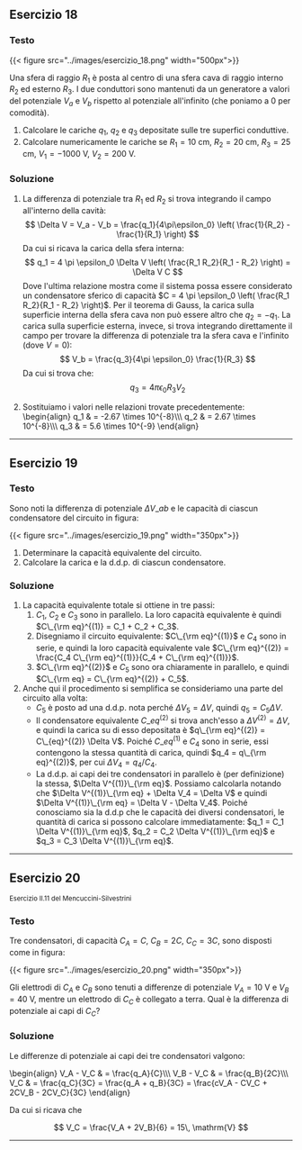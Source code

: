 ## Esercizio 18

### Testo

{{< figure src="../images/esercizio_18.png" width="500px">}}

Una sfera di raggio $R_1$ è posta al centro di una sfera cava di raggio interno $R_2$ ed esterno $R_3$. I due conduttori sono mantenuti da un generatore a valori del potenziale $V_a$ e $V_b$ rispetto al potenziale all'infinito (che poniamo a 0 per comodità). 

1. Calcolare le cariche $q_1$, $q_2$ e $q_3$ depositate sulle tre superfici conduttive.
2. Calcolare numericamente le cariche se $R_1 = 10$ cm, $R_2 = 20$ cm, $R_3 = 25$ cm, $V_1 = -1000$ V, $V_2 = 200$ V.

### Soluzione

1. La differenza di potenziale tra $R_1$ ed $R_2$ si trova integrando il campo all'interno della cavità:
$$
\Delta V = V_a - V_b = \frac{q_1}{4\pi\epsilon_0} \left( \frac{1}{R_2} - \frac{1}{R_1} \right)
$$
Da cui si ricava la carica della sfera interna:
$$
q_1 = 4 \pi \epsilon_0 \Delta V \left( \frac{R_1 R_2}{R_1 - R_2} \right) = \Delta V C
$$
Dove l'ultima relazione mostra come il sistema possa essere considerato un condensatore sferico di capacità $C = 4 \pi \epsilon_0 \left( \frac{R_1 R_2}{R_1 - R_2} \right)$. Per il teorema di Gauss, la carica sulla superficie interna della sfera cava non può essere altro che $q_2 = -q_1$.  La carica sulla superficie esterna, invece, si trova integrando direttamente il campo per trovare la differenza di potenziale tra la sfera cava e l'infinito (dove $V = 0$):
$$
V_b = \frac{q_3}{4\pi \epsilon_0} \frac{1}{R_3}
$$
Da cui si trova che:
$$
q_3 = 4 \pi \epsilon_0 R_3 V_2
$$

2. Sostituiamo i valori nelle relazioni trovate precedentemente:
\begin{align}
q_1 & = -2.67 \times 10^{-8}\\\\\\
q_2 & = 2.67 \times 10^{-8}\\\\\\
q_3 & = 5.6 \times 10^{-9}
\end{align}

---

## Esercizio 19

### Testo

Sono noti la differenza di potenziale $\Delta V\_{ab}$ e le capacità di ciascun condensatore del circuito in figura:

{{< figure src="../images/esercizio_19.png" width="350px">}}

1. Determinare la capacità equivalente del circuito.
2. Calcolare la carica e la d.d.p. di ciascun condensatore.

### Soluzione

1. La capacità equivalente totale si ottiene in tre passi:
	1. $C_1$, $C_2$ e $C_3$ sono in parallelo. La loro capacità equivalente è quindi $C\_{\rm eq}^{(1)} = C_1 + C_2 + C_3$.
	2. Disegniamo il circuito equivalente: $C\_{\rm eq}^{(1)}$ e $C_4$ sono in serie, e quindi la loro capacità equivalente vale $C\_{\rm eq}^{(2)} = \frac{C_4 C\_{\rm eq}^{(1)}}{C_4 + C\_{\rm eq}^{(1)}}$.
	3. $C\_{\rm eq}^{(2)}$ e $C_5$ sono ora chiaramente in parallelo, e quindi $C\_{\rm eq} = C\_{\rm eq}^{(2)} + C_5$.
2. Anche qui il procedimento si semplifica se consideriamo una parte del circuito alla volta:
	* $C_5$ è posto ad una d.d.p. nota perché $\Delta V_5 = \Delta V$, quindi $q_5 = C_5 \Delta V$.
	* Il condensatore equivalente $C\_{eq}^{(2)}$ si trova anch'esso a $\Delta V^{(2)} = \Delta V$, e quindi la carica su di esso depositata è $q\_{\rm eq}^{(2)} = C\_{eq}^{(2)} \Delta V$. Poiché $C\_{eq}^{(1)}$ e $C_4$ sono in serie, essi contengono la stessa quantità di carica, quindi $q_4 = q\_{\rm eq}^{(2)}$, per cui $\Delta V_4 = q_4 / C_4$.
	* La d.d.p. ai capi dei tre condensatori in parallelo è (per definizione) la stessa, $\Delta V^{(1)}\_{\rm eq}$. Possiamo calcolarla notando che $\Delta V^{(1)}\_{\rm eq} + \Delta V_4 = \Delta V$ e quindi $\Delta V^{(1)}\_{\rm eq} = \Delta V - \Delta V_4$. Poiché conosciamo sia la d.d.p che le capacità dei diversi condensatori, le quantità di carica si possono calcolare immediatamente: $q_1 = C_1 \Delta V^{(1)}\_{\rm eq}$, $q_2 = C_2 \Delta V^{(1)}\_{\rm eq}$ e $q_3 = C_3 \Delta V^{(1)}\_{\rm eq}$.

---

## Esercizio 20
<small>Esercizio II.11 del Mencuccini-Silvestrini</small>

### Testo

Tre condensatori, di capacità $C_A = C$, $C_B = 2C$, $C_C = 3C$, sono disposti come in figura:

{{< figure src="../images/esercizio_20.png" width="350px">}}

Gli elettrodi di $C_A$ e $C_B$ sono tenuti a differenze di potenziale $V_A = 10$ V e $V_B = 40$ V, mentre un elettrodo di $C_C$ è collegato a terra. Qual è la differenza di potenziale ai capi di $C_C$?

### Soluzione

Le differenze di potenziale ai capi dei tre condensatori valgono:

\begin{align}
V_A - V_C & = \frac{q_A}{C}\\\\\\
V_B - V_C & = \frac{q_B}{2C}\\\\\\
V_C & = \frac{q_C}{3C} = \frac{q_A + q_B}{3C} = \frac{cV_A - CV_C + 2CV_B - 2CV_C}{3C}
\end{align}

Da cui si ricava che

$$
V_C = \frac{V_A + 2V_B}{6} = 15\, \mathrm{V}
$$

---